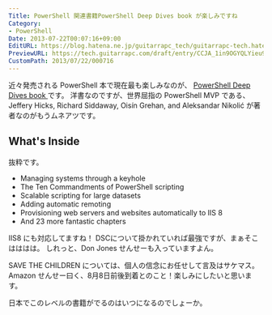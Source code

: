 ```yaml
---
Title: PowerShell 関連書籍PowerShell Deep Dives book が楽しみですね
Category:
- PowerShell
Date: 2013-07-22T00:07:16+09:00
EditURL: https://blog.hatena.ne.jp/guitarrapc_tech/guitarrapc-tech.hatenablog.com/atom/entry/6802418398340941602
PreviewURL: https://tech.guitarrapc.com/draft/entry/CCJA_1in9OGYQLYieu9Gto0BSgc
CustomPath: 2013/07/22/000716
---
```


<!--
Date: 2013-07-22T00:07:16+09:00
URL: https://tech.guitarrapc.com/entry/2013/07/22/000716
-->

近々発売される PowerShell 本で現在最も楽しみなのが、 [PowerShell Deep Dives book ](http://manning.com/hicks/)です。
洋書なのですが、世界屈指の PowerShell MVP である、Jeffery Hicks, Richard Siddaway, Oisín Grehan, and Aleksandar Nikolić が著者なのがもうムネアツです。



## What's Inside
抜粋です。

- Managing systems through a keyhole
- The Ten Commandments of PowerShell scripting
- Scalable scripting for large datasets
- Adding automatic remoting
- Provisioning web servers and websites automatically to IIS 8
- And 23 more fantastic chapters


IIS8 にも対応してますね！
DSCについて掛かれていれば最強ですが、まぁそこはははは。
しれっと、Don Jones せんせーも入っていますよん。

SAVE THE CHILDREN については、個人の信念にお任せして言及はサケマス。
Amazon せんせー曰く、8月8日前後到着とのこと！楽しみにしたいと思います。

日本でこのレベルの書籍がでるのはいつになるのでしょーか。
